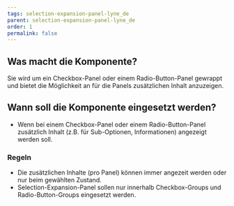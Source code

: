 ```yaml
---
tags: selection-expansion-panel-lyne_de
parent: selection-expansion-panel-lyne_de
order: 1
permalink: false
---
```


## Was macht die Komponente?
Sie wird um ein Checkbox-Panel oder einem Radio-Button-Panel gewrappt und bietet die Möglichkeit an für die Panels zusätzlichen Inhalt anzuzeigen.

## Wann soll die Komponente eingesetzt werden?
* Wenn bei einem Checkbox-Panel oder einem Radio-Button-Panel zusätzlich Inhalt (z.B. für Sub-Optionen, Informationen) angezeigt werden soll.

### Regeln
* Die zusätzlichen Inhalte (pro Panel) können immer angezeit werden oder nur beim gewählten Zustand.
* Selection-Expansion-Panel sollen nur innerhalb Checkbox-Groups und Radio-Button-Groups eingesetzt werden.
